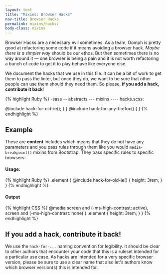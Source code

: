 ```yaml
---
layout: text
title: "Mixins: Browser Hacks"
nav-title: Browser Hacks
permalink: mixins/hacks/
body-class: mixins
---
```


Browser Hacks are a necessary evil sometimes. As a team, Oomph is pretty good at refactoring some code if it means avoiding a browser hack. _Maybe there is a simpler way_ should be our ethos. But then sometimes there is no way around it — one browser is being a pain and it is not worth refactoring a bunch of code to get it to play behave like everyone else. 

We document the hacks that we use in this file. It can be a bit of work to get them to pass the linter, but once they do, we want to be sure that other people can use them should they need them. So please, **if you add a hack, contribute it back**! 

{% highlight Ruby %}
-sass
-- abstracts
--- mixins
---- hacks.scss:

@include hack-for-old-ie(); { }
@include hack-for-any-firefox() { }
{% endhighlight %}

## Example

These are **content** includes which means that they do not have any parameters and you pass rules through them like you would `media-breakpoint()` mixins from Bootstrap. They pass specific rules to specific browsers: 

#### Usage:
{% highlight Ruby %}
.element {
  @include hack-for-old-ie() {
    height: 3rem;
  }
}
{% endhighlight %}

#### Output
{% highlight CSS %}
@media screen and (-ms-high-contrast: active), screen and (-ms-high-contrast: none) {
  .element {
    height: 3rem;
  }
}
{% endhighlight %}


## If you add a hack, contribute it back!

We use the `hack-for-...` naming convention for legibility. It should be clear to other authors that encounter your code that this is a ruleset intended for a particular use case. As hacks are intended for a very specific browser version, please be sure to use a clear name that also let's authors know which browser version(s) this is intended for. 

